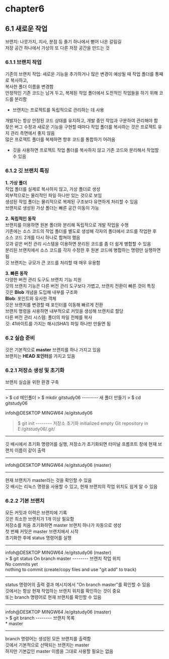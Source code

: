 # chapter6

## 6.1 새로운 작업 <br>
브랜치: 나뭇가지, 지사, 분점 등 줄기 하나에서 뻗어 나온 갈림길 <br>
저장 공간 하나에서 가상의 또 다른 저장 공간을 만드는 것

### 6.1.1 브랜치 작업 <br>
기존의 브랜치 작업: 새로운 기능을 추가하거나 많은 변경이 예상될 때 작업 폴더를 통째로 복사하고, <br>
복사한 폴더 이름을 변경함 <br>
안정적인 기존 코드는 남겨 두고, 복제된 작업 폴더에서 도전적인 작업들을 하기 위해 코드를 분리함 <br>
+ 브랜치는 프로젝트를 독립적으로 관리하는 데 사용 <br>

개발자는 항상 안정된 코드 상태를 유지하고, 개발 중인 작업과 구분하여 관리해야 함 <br>
잦은 버그 수정과 새로운 기능을 구현할 때마다 작업 폴더를 복사하는 것은 프로젝트 유지 관리 측면에서 좋지 않음 <br>
많은 프로젝트 폴더를 복제하면 향후 코드를 통합하기 어려움 <br>
+ 깃을 사용하면 프로젝트 작업 폴더를 복사하지 않고 기존 코드와 분리해서 작업할 수 있음

### 6.1.2 깃 브랜치 특징
**1. 가상 폴더** <br>
작업 폴더를 실제로 복사하지 않고, 가상 폴더로 생성 <br>
외부적으로는 물리적인 파일 하나만 있는 것으로 보임 <br>
생성된 작업 폴더는 물리적으로 복제된 구조보다 유연하게 처리할 수 있음 <br>
브랜치로 생성된 가상 폴더는 빠른 공간 이동이 가능

**2. 독립적인 동작** <br>
브랜치를 이용하면 원본 폴더와 분리해 독립적으로 개발 작업을 수행 <br>
기존에는 소스 코드의 작업 폴더를 별도로 생성해 각자의 폴더에서 코드를 작업한 후 <br>
소스 코드 2개를 다시 하나로 합쳐야 했음 <br>
깃과 같은 버전 관리 시스템을 이용하면 분리된 코드를 좀 더 쉽게 병합할 수 있음 <br>
분리된 브랜치에서 소스 코드를 각자 수정한 후 원본 코드에 병합하는 명령만 실행하면 됨 <br>
깃 브랜치는 규모가 큰 코드를 처리할 때 매우 유용함

**3. 빠른 동작** <br>
다양한 버전 관리 도구도 브랜치 기능 지원 <br>
깃의 브랜치 기능은 다른 버전 관리 도구보다 가볍고, 브랜치 전환이 빠른 것이 특징 <br>
깃은 **Blob** 개념을 도입해 내부를 구조화 <br>
**Blob**: 포인트와 유사한 객체 <br>
깃은 브랜치를 변경할 때 포인터를 이동해 빠르게 전환 <br>
브랜치 명령을 사용하면 내부적으로 커밋을 생성해 브랜치로 할당 <br>
다른 버전 관리 시스템: 폴더의 파일 전체를 복사 <br>
깃: 41바이트를 가지는 해시(SHA1) 파일 하나만 만들면 됨

### 6.2 실습 준비 <br>
깃은 기본적으로 **master** 브랜치를 하나 가지고 있음 <br>
브랜치는 **HEAD 포인터**를 가지고 있음


### 6.2.1 저장소 생성 및 초기화 <br>
브랜치 실습을 위한 환경 구축 <br>
<hr>
> $ cd 메인폴더
> $ mkdir gitstudy06 -------- 새 폴더 만들기
> $ cd gitstudy06

infoh@DESKTOP MINGW64 /e/gitstudy06 <br>
> $ git init -------- 저장소 초기화
initialized empty Git repository in E:/gitstudy06/.git/ <br>
<hr>

깃 배시에서 초기화 명령어를 실행, 저장소가 초기화되면 터미널 프롬프트 창에 현재 브랜치 이름이 같이 출력
<hr>
infoh@DESKTOP MINGW64 /e/gitstudy06 (master)
<hr>

현재 브랜치가 master라는 것을 확인할 수 있음 <br>
깃 배시는 리눅스 명령을 사용할 수 있고, 현재 브랜치의 작업 위치도 쉽게 알 수 있음

### 6.2.2 기본 브랜치 <br>
모든 커밋과 이력은 브랜치에 기록 <br>
깃은 최소한 브랜치가 1개 이상 필요함 <br>
저장소를 처음 초기화하면 master 브랜치 하나가 자동으로 생성  <br>
첫 번째 커밋은 master 브랜치에서 시작 <br>
초기화한 후에 status 명령어를 실행
<hr>
infoh@DESKTOP MINGW64 /e/gitstudy06 (master) <br>
> $ git status
On branch master -------- 브랜치 작업 위치 <br>
No commits yet <br>
nothing to commit (create/copy files and use "git add" to track) <br>
<hr>
status 명령어의 출력 결과 메시지에서 "On branch master"를 확인할 수 있음 <br>
깃에서는 항상 현재 작업하는 브랜치 위치를 확인하는 것이 중요 <br>
또는 branch 명령어로 현재 브랜치를 확인할 수 있음
<hr>
infoh@DESKTOP MINGW64 /e/gitstudy06 (master) <br>
> $ git branch -------- 브랜치 목록 <br>
* master 
<hr>
branch 명령어는 생성된 모든 브랜치를 출력함 <br>
깃에서 기본적으로 선택되는 브랜치는 master <br>
하지만 기본값인 master 이름을 그대로 사용할 필요는 없음

